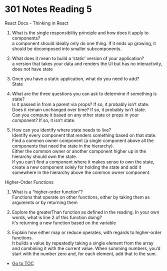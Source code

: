 # 301 Notes Reading 5  

React Docs - Thinking in React  

1. What is the single responsibility principle and how does it apply to components?  
a component should ideally only do one thing. If it ends up growing, it should be decomposed into smaller subcomponents.  

2. What does it mean to build a ‘static’ version of your application?  
 a version that takes your data and renders the UI but has no interactivity, does not have state  

3. Once you have a static application, what do you need to add?  
State  

4. What are the three questions you can ask to determine if something is state?  
Is it passed in from a parent via props? If so, it probably isn’t state.  
Does it remain unchanged over time? If so, it probably isn’t state.  
Can you compute it based on any other state or props in your component? If so, it isn’t state.  

5. How can you identify where state needs to live?  
Identify every component that renders something based on that state.  
Find a common owner component (a single component above all the components that need the state in the hierarchy).  
Either the common owner or another component higher up in the hierarchy should own the state.  
If you can’t find a component where it makes sense to own the state, create a new component solely for holding the state and add it somewhere in the hierarchy above the common owner component.  

Higher-Order Functions  

1. What is a “higher-order function”?  
Functions that operate on other functions, either by taking them as arguments or by returning them  

2. Explore the greaterThan function as defined in the reading. In your own words, what is line 2 of this function doing?  
it's returning a new function based on the variable  

3. Explain how either map or reduce operates, with regards to higher-order functions.  
It builds a value by repeatedly taking a single element from the array and combining it with the current value. When summing numbers, you’d start with the number zero and, for each element, add that to the sum.  

- [Go to TOC](README.md)  
